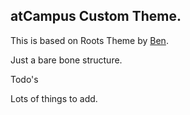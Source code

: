 ## atCampus Custom Theme.

This is based on Roots Theme by <a href="https://twitter.com/retlehs" target="_blank">Ben</a>.

Just a bare bone structure. 

Todo's 

Lots of things to add.